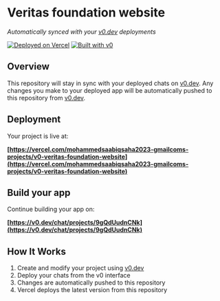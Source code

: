 # Veritas foundation website

*Automatically synced with your [v0.dev](https://v0.dev) deployments*

[![Deployed on Vercel](https://img.shields.io/badge/Deployed%20on-Vercel-black?style=for-the-badge&logo=vercel)](https://vercel.com/mohammedsaabiqsaha2023-gmailcoms-projects/v0-veritas-foundation-website)
[![Built with v0](https://img.shields.io/badge/Built%20with-v0.dev-black?style=for-the-badge)](https://v0.dev/chat/projects/9gQdUudnCNk)

## Overview

This repository will stay in sync with your deployed chats on [v0.dev](https://v0.dev).
Any changes you make to your deployed app will be automatically pushed to this repository from [v0.dev](https://v0.dev).

## Deployment

Your project is live at:

**[https://vercel.com/mohammedsaabiqsaha2023-gmailcoms-projects/v0-veritas-foundation-website](https://vercel.com/mohammedsaabiqsaha2023-gmailcoms-projects/v0-veritas-foundation-website)**

## Build your app

Continue building your app on:

**[https://v0.dev/chat/projects/9gQdUudnCNk](https://v0.dev/chat/projects/9gQdUudnCNk)**

## How It Works

1. Create and modify your project using [v0.dev](https://v0.dev)
2. Deploy your chats from the v0 interface
3. Changes are automatically pushed to this repository
4. Vercel deploys the latest version from this repository
